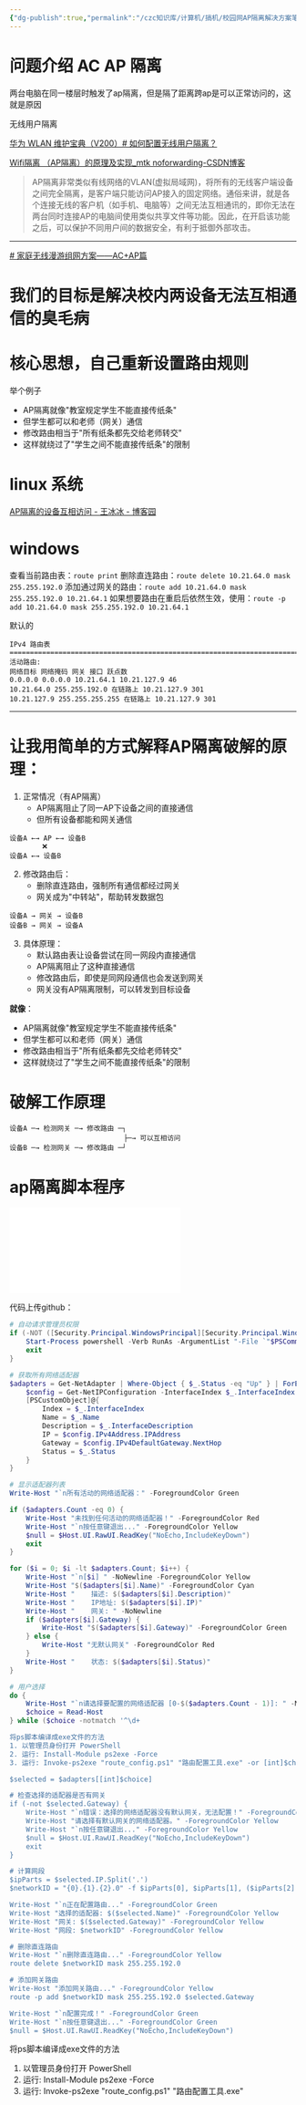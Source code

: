 ```yaml
---
{"dg-publish":true,"permalink":"/czc知识库/计算机/搞机/校园网AP隔离解决方案笔记-解决校园网设备无法互相通信的臭毛病-附破解程序/","dgPassFrontmatter":true,"created":"2024-11-17T00:01:50.894+08:00","updated":"2024-12-08T00:37:38.777+08:00"}
---
```




# 问题介绍 AC AP 隔离
两台电脑在同一楼层时触发了ap隔离，但是隔了距离跨ap是可以正常访问的，这就是原因

无线用户隔离

[华为 WLAN 维护宝典（V200）# 如何配置无线用户隔离？](https://support.huawei.com/enterprise/zh/doc/EDOC1000051014/54f784b4)

[Wifi隔离 （AP隔离）的原理及实现\_mtk noforwarding-CSDN博客](https://blog.csdn.net/xiao_yi_xiao/article/details/131899457)

>AP隔离非常类似有线网络的VLAN(虚拟局域网)，将所有的无线客户端设备之间完全隔离，是客户端只能访问AP接入的固定网络。通俗来讲，就是各个连接无线的客户机（如手机、电脑等）之间无法互相通讯的，即你无法在两台同时连接AP的电脑间使用类似共享文件等功能。因此，在开启该功能之后，可以保护不同用户间的数据安全，有利于抵御外部攻击。

---

[# 家庭无线漫游组网方案——AC+AP篇](https://zhuanlan.zhihu.com/p/235550377)


# 我们的目标是解决校内两设备无法互相通信的臭毛病
# 核心思想，自己重新设置路由规则
举个例子
- AP隔离就像"教室规定学生不能直接传纸条"
- 但学生都可以和老师（网关）通信
- 修改路由相当于"所有纸条都先交给老师转交"
- 这样就绕过了"学生之间不能直接传纸条"的限制


# linux 系统

[AP隔离的设备互相访问 - 王冰冰 - 博客园](https://www.cnblogs.com/wangbingbing/p/17931315.html)

# windows
查看当前路由表：`route print`
删除直连路由：`route delete 10.21.64.0 mask 255.255.192.0`
添加通过网关的路由：`route add 10.21.64.0 mask 255.255.192.0 10.21.64.1`
如果想要路由在重启后依然生效，使用：`route -p add 10.21.64.0 mask 255.255.192.0 10.21.64.1`



默认的
```
IPv4 路由表  
=========================================================================
活动路由:  
网络目标 网络掩码 网关 接口 跃点数  
0.0.0.0 0.0.0.0 10.21.64.1 10.21.127.9 46  
10.21.64.0 255.255.192.0 在链路上 10.21.127.9 301  
10.21.127.9 255.255.255.255 在链路上 10.21.127.9 301
```


---

# 让我用简单的方式解释AP隔离破解的原理：

1. 正常情况（有AP隔离）
	- AP隔离阻止了同一AP下设备之间的直接通信
	- 但所有设备都能和网关通信
```
设备A ←→ AP ←→ 设备B
        ❌
设备A ←→ 设备B
```


2. 修改路由后：
	- 删除直连路由，强制所有通信都经过网关
	- 网关成为"中转站"，帮助转发数据包
```
设备A → 网关 → 设备B
设备B → 网关 → 设备A
```

3. 具体原理：
	- 默认路由表让设备尝试在同一网段内直接通信
	- AP隔离阻止了这种直接通信
	- 修改路由后，即使是同网段通信也会发送到网关
	- 网关没有AP隔离限制，可以转发到目标设备

**就像**：
- AP隔离就像"教室规定学生不能直接传纸条"
- 但学生都可以和老师（网关）通信
- 修改路由相当于"所有纸条都先交给老师转交"
- 这样就绕过了"学生之间不能直接传纸条"的限制

# 破解工作原理

```
设备A ─→ 检测网关 ─→ 修改路由 ─┐
	                        ├─→ 可以互相访问
设备B ─→ 检测网关 ─→ 修改路由 ─┘
```



# ap隔离脚本程序

![windows 将ps、bat、py等脚本、代码编译成exe文件](windows%20将ps、bat、py等脚本、代码编译成exe文件.md)

代码上传github：

```powershell
# 自动请求管理员权限
if (-NOT ([Security.Principal.WindowsPrincipal][Security.Principal.WindowsIdentity]::GetCurrent()).IsInRole([Security.Principal.WindowsBuiltInRole] "Administrator")) {
    Start-Process powershell -Verb RunAs -ArgumentList "-File `"$PSCommandPath`""
    exit
}

# 获取所有网络适配器
$adapters = Get-NetAdapter | Where-Object { $_.Status -eq "Up" } | ForEach-Object {
    $config = Get-NetIPConfiguration -InterfaceIndex $_.InterfaceIndex
    [PSCustomObject]@{
        Index = $_.InterfaceIndex
        Name = $_.Name
        Description = $_.InterfaceDescription
        IP = $config.IPv4Address.IPAddress
        Gateway = $config.IPv4DefaultGateway.NextHop
        Status = $_.Status
    }
}

# 显示适配器列表
Write-Host "`n所有活动的网络适配器：" -ForegroundColor Green

if ($adapters.Count -eq 0) {
    Write-Host "未找到任何活动的网络适配器！" -ForegroundColor Red
    Write-Host "`n按任意键退出..." -ForegroundColor Yellow
    $null = $Host.UI.RawUI.ReadKey("NoEcho,IncludeKeyDown")
    exit
}

for ($i = 0; $i -lt $adapters.Count; $i++) {
    Write-Host "`n[$i] " -NoNewline -ForegroundColor Yellow
    Write-Host "$($adapters[$i].Name)" -ForegroundColor Cyan
    Write-Host "    描述: $($adapters[$i].Description)"
    Write-Host "    IP地址: $($adapters[$i].IP)"
    Write-Host "    网关: " -NoNewline
    if ($adapters[$i].Gateway) {
        Write-Host "$($adapters[$i].Gateway)" -ForegroundColor Green
    } else {
        Write-Host "无默认网关" -ForegroundColor Red
    }
    Write-Host "    状态: $($adapters[$i].Status)"
}

# 用户选择
do {
    Write-Host "`n请选择要配置的网络适配器 [0-$($adapters.Count - 1)]: " -NoNewline -ForegroundColor Green
    $choice = Read-Host
} while ($choice -notmatch '^\d+

将ps脚本编译成exe文件的方法
1. 以管理员身份打开 PowerShell
2. 运行: Install-Module ps2exe -Force
3. 运行: Invoke-ps2exe "route_config.ps1" "路由配置工具.exe" -or [int]$choice -lt 0 -or [int]$choice -ge $adapters.Count)

$selected = $adapters[[int]$choice]

# 检查选择的适配器是否有网关
if (-not $selected.Gateway) {
    Write-Host "`n错误：选择的网络适配器没有默认网关，无法配置！" -ForegroundColor Red
    Write-Host "请选择有默认网关的网络适配器。" -ForegroundColor Yellow
    Write-Host "`n按任意键退出..." -ForegroundColor Yellow
    $null = $Host.UI.RawUI.ReadKey("NoEcho,IncludeKeyDown")
    exit
}

# 计算网段
$ipParts = $selected.IP.Split('.')
$networkID = "{0}.{1}.{2}.0" -f $ipParts[0], $ipParts[1], ($ipParts[2] -band 0xC0)

Write-Host "`n正在配置路由..." -ForegroundColor Green
Write-Host "选择的适配器: $($selected.Name)" -ForegroundColor Yellow
Write-Host "网关: $($selected.Gateway)" -ForegroundColor Yellow
Write-Host "网段: $networkID" -ForegroundColor Yellow

# 删除直连路由
Write-Host "`n删除直连路由..." -ForegroundColor Yellow
route delete $networkID mask 255.255.192.0

# 添加网关路由
Write-Host "添加网关路由..." -ForegroundColor Yellow
route -p add $networkID mask 255.255.192.0 $selected.Gateway

Write-Host "`n配置完成！" -ForegroundColor Green
Write-Host "`n按任意键退出..." -ForegroundColor Green
$null = $Host.UI.RawUI.ReadKey("NoEcho,IncludeKeyDown")
```

将ps脚本编译成exe文件的方法
1. 以管理员身份打开 PowerShell
2. 运行: Install-Module ps2exe -Force
3. 运行: Invoke-ps2exe "route_config.ps1" "路由配置工具.exe"